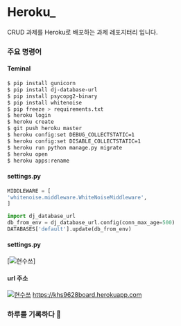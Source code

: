 # Heroku_
CRUD 과제를 Heroku로 배포하는 과제 레포지터리 입니다.


### 주요 명령어

#### Teminal
```bash
$ pip install gunicorn
$ pip install dj-database-url 
$ pip install psycopg2-binary
$ pip install whitenoise
$ pip freeze > requirements.txt
$ heroku login
$ heroku create
$ git push heroku master
$ heroku config:set DEBUG_COLLECTSTATIC=1
$ heroku config:set DISABLE_COLLECTSTATIC=1
$ heroku run python manage.py migrate
$ heroku open
$ heroku apps:rename
```

#### settings.py
```python
MIDDLEWARE = [
'whitenoise.middleware.WhiteNoiseMiddleware',
]

import dj_database_url
db_from_env = dj_database_url.config(conn_max_age=500)
DATABASES['default'].update(db_from_env)
```

#### settings.py
[![현수쓰](/static/img/layout.JPG)]

#### url 주소
[![현수쓰](/static/img/logo.jpg)](https://khs9628board.herokuapp.com)
https://khs9628board.herokuapp.com

### 하루를 기록하다 :feet:
